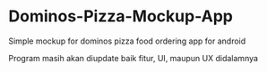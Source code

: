 # Dominos-Pizza-Mockup-App
Simple mockup for dominos pizza food ordering app for android

Program masih akan diupdate baik fitur, UI, maupun UX didalamnya
